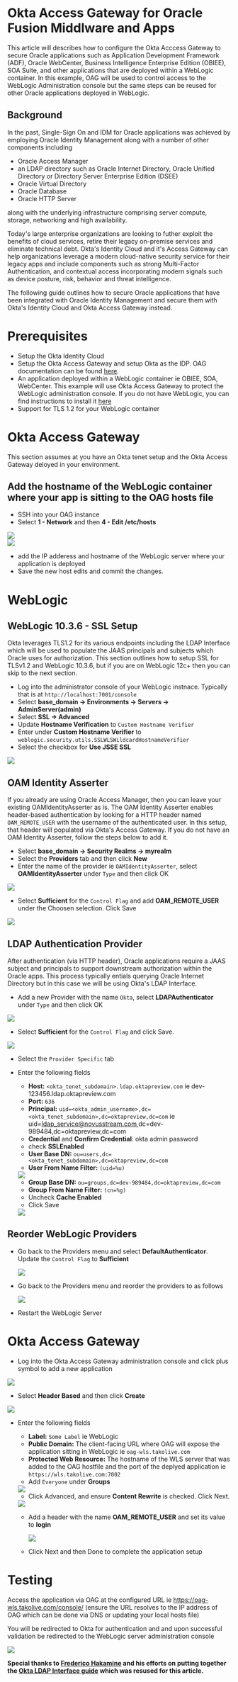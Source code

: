 # Okta Access Gateway for Oracle Fusion Middlware and Apps

This article will describes how to configure the Okta Acccess Gateway to secure Oracle applications such as Application Development Framework (ADF), Oracle WebCenter, Business Intelligence Enterprise Edition (OBIEE), SOA Suite, and other applications that are deployed within a WebLogic container.  In this example, OAG will be used to control access to the WebLogic Administration console but the same steps can be reused for other Oracle applications deployed in WebLogic.

## Background

In the past, Single-Sign On and IDM for Oracle applications was achieved by employing Oracle Identity Management along with a number of other components including

- Oracle Access Manager
- an LDAP directory such as Oracle Internet Directory, Oracle Unified Directory or Directory Server Enterprise Edition (DSEE)
- Oracle Virtual Directory
- Oracle Database
- Oracle HTTP Server

along with the underlying infrastructure comprising server compute, storage, networking and high availability.

Today's large enterprise organizations are looking to futher exploit the benefits of cloud services, retire their legacy on-premise services and eliminate technical debt.  Okta's Identity Cloud and it's Access Gateway can help organizations leverage a modern cloud-native security service for their legacy apps and include components such as strong Multi-Factor Authentication, and contextual access incorporating modern signals such as device posture, risk, behavior and threat intelligence.

The following guide outlines how to secure Oracle applications that have been integrated with Oracle Identity Management and secure them with Okta's Identity Cloud and Okta Access Gateway instead.

# Prerequisites

- Setup the Okta Identity Cloud
- Setup the Okta Access Gateway and setup Okta as the IDP.  OAG documentation can be found <a href="https://help.okta.com/en/prod/Content/Topics/Access-Gateway/ag-main.htm">here</a>.
- An application deployed within a WebLogic container ie OBIEE, SOA, WebCenter.  This example will use Okta Access Gateway to protect the WebLogic administration console.  If you do not have WebLogic, you can find instructions to install it <a href="https://github.com/miketran-okta/weblogic">here</a>
- Support for TLS 1.2 for your WebLogic container


# Okta Access Gateway

This section assumes at you have an Okta tenet setup and the Okta Access Gateway deloyed in your environment.

## Add the hostname of the WebLogic container where your app is sitting to the OAG hosts file

- SSH into your OAG instance
- Select **1 - Network** and then **4 - Edit /etc/hosts**

<img src="https://github.com/miketran-okta/accessgateway-oracle/blob/master/oag/1.png"/>
<br>
<img src="https://github.com/miketran-okta/accessgateway-oracle/blob/master/oag/2.png"/>

- add the IP adderess and hostname of the WebLogic server where your application is deployed
- Save the new host edits and commit the changes.

# WebLogic

## WebLogic 10.3.6 - SSL Setup

Okta leverages TLS1.2 for its various endpoints including the LDAP Interface which will be used to populate the JAAS principals and subjects which Oracle uses for authorization.  This section outlines how to setup SSL for TLSv1.2 and WebLogic 10.3.6, but if you are on WebLogic 12c+ then you can skip to the next section.

- Log into the administrator console of your WebLogic instnace. Typically that is at `http://localhost:7001/console`
- Select **base_domain -> Environments -> Servers -> AdminServer(admin)**
- Select **SSL -> Advanced**
- Update **Hostname Verification** to `Custom Hostname Verifier`
- Enter under **Custom Hostname Verifier** to `weblogic.security.utils.SSLWLSWildcardHostnameVerifier`
- Select the checkbox for **Use JSSE SSL**

<img src="https://github.com/miketran-okta/accessgateway-oracle/blob/master/1.png"/>

## OAM Identity Asserter

If you already are using Oracle Access Manager, then you can leave your existing OAMIdentityAsserter as is.  The OAM Identity Asserter enables header-based authentication by looking for a HTTP header named `OAM_REMOTE_USER` with the username of the authenticated user.  In this setup, that header will populated via Okta's Access Gateway.  If you do not have an OAM Identity Asserter, follow the steps below to add it.

- Select **base_domain -> Security Realms -> myrealm**
- Select the **Providers** tab and then click **New**
- Enter the name of the provider ie `OAMIdentityAsserter`, select **OAMIdentityAsserter** under `Type` and then click OK

<img src="https://github.com/miketran-okta/accessgateway-oracle/blob/master/2.png"/>

- Select **Sufficient** for the `Control Flag` and add **OAM_REMOTE_USER** under the Choosen selection.  Click Save

<img src="https://github.com/miketran-okta/accessgateway-oracle/blob/master/3.png"/>

## LDAP Authentication Provider

After authentication (via HTTP header), Oracle applications require a JAAS subject and principals to support downstream authorization within the Oracle apps.  This process typically entials querying Oracle Internet Directory but in this case we will be using Okta's LDAP Interface.

- Add a new Provider with the name `Okta`, select **LDAPAuthenticator** under `Type` and then click OK

<img src="https://github.com/miketran-okta/accessgateway-oracle/blob/master/4.png"/>

- Select **Sufficient** for the `Control Flag` and click Save.

<img src="https://github.com/miketran-okta/accessgateway-oracle/blob/master/5.png"/>

- Select the `Provider Specific` tab
- Enter the following fields 

  - **Host:** `<okta_tenet_subdomain>.ldap.oktapreview.com` ie dev-123456.ldap.oktapreview.com
  - **Port:** `636`
  - **Principal:** `uid=<okta_admin_username>,dc=<okta_tenet_subdomain>,dc=oktapreview,dc=com` ie uid=ldap_service@novusstream.com,dc=dev-989484,dc=oktapreview,dc=com
  - **Credential** and **Confirm Credential**: okta admin password
  - check **SSLEnabled**
  - **User Base DN:** `ou=users,dc=<okta_tenet_subdomain>,dc=oktapreview,dc=com`
  - **User From Name Filter:** `(uid=%u)`
  
  <img src="https://github.com/miketran-okta/accessgateway-oracle/blob/master/6.png"/>
  
  - **Group Base DN:** `ou=groups,dc=dev-989484,dc=oktapreview,dc=com`
  - **Group From Name Filter:** `(cn=%g)` 
  - Uncheck **Cache Enabled**
  - Click Save
  
  <img src="https://github.com/miketran-okta/accessgateway-oracle/blob/master/7.png"/>
  
## Reorder WebLogic Providers
  
- Go back to the Providers menu and select **DefaultAuthenticator**.  Update the `Control Flag` to **Sufficient**

  <img src="https://github.com/miketran-okta/accessgateway-oracle/blob/master/8.png"/>
  
- Go back to the Providers menu and reorder the providers to as follows

  <img src="https://github.com/miketran-okta/accessgateway-oracle/blob/master/9.png"/>

- Restart the WebLogic Server

# Okta Access Gateway

- Log into the Okta Access Gateway administration console and click plus symbol to add a new application

<img src="https://github.com/miketran-okta/accessgateway-oracle/blob/master/oag/3.png"/>

- Select **Header Based** and then click **Create**

<img src="https://github.com/miketran-okta/accessgateway-oracle/blob/master/oag/4.png"/>

- Enter the following fields 

  - **Label:** `Some Label` ie WebLogic
  - **Public Domain:** The client-facing URL where OAG will expose the application sitting in WebLogic ie `oag-wls.takolive.com`
  - **Protected Web Resource:** The hostname of the WLS server that was added to the OAG hostfile and the port of the deplyed application ie `https://wls.takolive.com:7002`
  - Add `Everyone` under **Groups**
  
  <img src="https://github.com/miketran-okta/accessgateway-oracle/blob/master/oag/5.png"/>
  
  - Click Advanced, and ensure **Content Rewrite** is checked.  Click Next.
  
  <img src="https://github.com/miketran-okta/accessgateway-oracle/blob/master/oag/6.png"/>
  
  - Add a header with the name **OAM_REMOTE_USER** and set its value to **login**
  
    <img src="https://github.com/miketran-okta/accessgateway-oracle/blob/master/oag/7.png"/>
  
  - Click Next and then Done to complete the application setup

# Testing

Access the application via OAG at the configured URL ie https://oag-wls.takolive.com/console/ (ensure the URL resolves to the IP address of OAG which can be done via DNS or updating your local hosts file)

You will be redirected to Okta for authentication and and upon successful validation be redirected to the WebLogic server administration console

<img src="https://github.com/miketran-okta/accessgateway-oracle/blob/master/10.png"/>

**Special thanks to <a href="https://www.linkedin.com/in/fredericohakamine/">Frederico Hakamine</a> and his efforts on putting together the  <a href="https://www.okta.com/security-blog/2018/10/learn-to-integrate-okta-and-oracle-weblogic-with-the-ldap-interface/">Okta LDAP Interface guide</a> which was resused for this article.**

  
  







